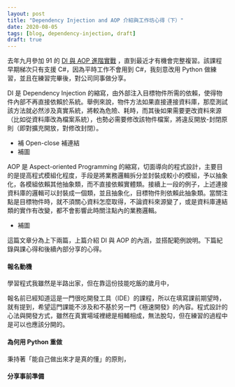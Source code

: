```yaml
---
layout: post
title: "Dependency Injection and AOP 介紹與工作坊心得（下）"
date: 2020-08-05
tags: [blog, dependency-injection, draft]
draft: true
---
```


去年九月參加 91 的 [DI 與 AOP 進階實戰](https://dotblogs.com.tw/hatelove/2018/11/14/201905-dependency-injection-and-aspect-oriented-programming) ，直到最近才有機會完整複習。該課程早期梯次只有支援 C#，因為平時工作不會用到 C#，我刻意改用 Python 做練習，並且在練習完畢後，對公司同事做分享。

DI 是 Dependency Injection 的縮寫，由外部注入目標物件所需的依賴，使得物件內部不再直接依賴於系統。舉例來說，物件方法如果直接連接資料庫，那麼測試該方法就必然涉及真實系統，將較為危險、耗時，而其後如果需要更改資料來源（比如從資料庫改為檔案系統），也勢必需要修改該物件檔案，將違反開放-封閉原則（即對擴充開放，對修改封閉）。

- 補 Open-close 補連結
- 補圖

AOP 是 Aspect-oriented Programming 的縮寫，切面導向的程式設計，主要目的是提高程式模組化程度，手段是將業務邏輯拆分並封裝成較小的模組，予以抽象化，各模組依賴其他抽象類，而不直接依賴實體類。接續上一段的例子，上述連接資料庫的邏輯可以封裝成一個類，並且抽象化，目標物件則依賴此抽象類。當關注點是目標物件時，就不須關心資料怎麼取得，不論資料來源變了，或是資料庫連結類的實作有改變，都不會影響此時關注點內的業務邏輯。

- 補圖

這篇文章分為上下兩篇，上篇介紹 DI 與 AOP 的內涵，並搭配範例說明。下篇紀錄與課心得和後續內部分享的心得。

<!--more-->

#### 報名動機

學習程式我雖然是半路出家，但在靠這份技能吃飯的歲月中，

報名前已經知道這是一門很吃開發工具（IDE）的課程，所以在填寫課前期望時，就有提到，希望這門課能不涉及和不基於另一門《極速開發》的內容。程式設計的心法與開發方式，雖然在真實場域裡總是相輔相成，無法脫勾，但在練習的過程中是可以也應該分開的。

#### 為何用 Python 重做

秉持著「能自己做出來才是真的懂」的原則，

#### 分享事前準備


